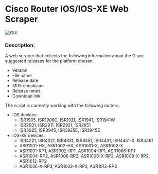 # Cisco Router IOS/IOS-XE Web Scraper
![GUI](https://i.imgur.com/7QqOCrk.png)  

### Description:  
A web scraper that collects the following information about the Cisco suggested releases for the platform chosen.  
- Version
- File name
- Release date
- MD5 checksum
- Release notes
- Download link

The script is currently working with the following routers:
- IOS devices:
    - ISR1905, ISR1906C, ISR1921, ISR1941, ISR1941W
    - ISR2901, ISR2911, ISR2921, ISR2951
    - ISR3925, ISR3945, ISR3925E, ISR3945E
- IOS-XE devices:
    - ISR4221, ISR4321, ISR4331, ISR4351, ISR4431, ISR4451-X, ISR4461 
    - ASR1001-HX, ASR1002-HX, ASR1001-X, ASR1002-X
    - ASR1001-RP1, ASR1002-RP1, ASR1004-RP1, ASR1006-RP1
    - ASR1004-RP2, ASR1006-RP2, ASR1006-X-RP2, ASR1009-X-RP2, ASR1012-RP2
    - ASR1006-X-RP3, ASR1009-X-RP3, ASR1012-RP3